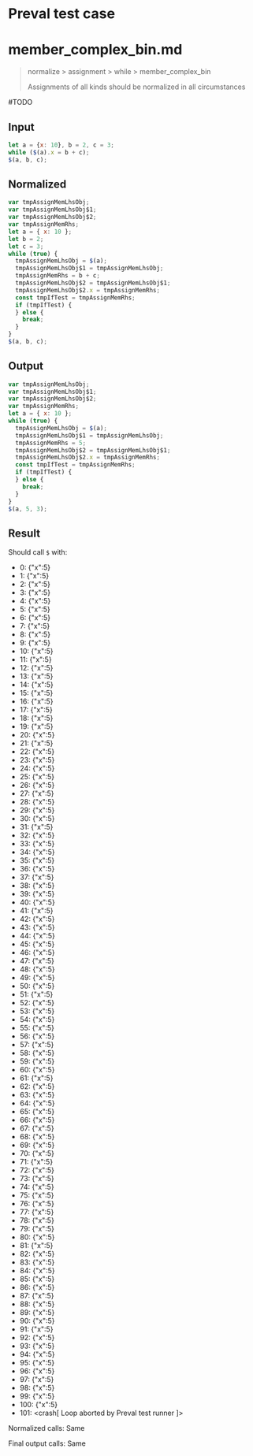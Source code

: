 # Preval test case

# member_complex_bin.md

> normalize > assignment > while > member_complex_bin
>
> Assignments of all kinds should be normalized in all circumstances

#TODO

## Input

`````js filename=intro
let a = {x: 10}, b = 2, c = 3;
while ($(a).x = b + c);
$(a, b, c);
`````

## Normalized

`````js filename=intro
var tmpAssignMemLhsObj;
var tmpAssignMemLhsObj$1;
var tmpAssignMemLhsObj$2;
var tmpAssignMemRhs;
let a = { x: 10 };
let b = 2;
let c = 3;
while (true) {
  tmpAssignMemLhsObj = $(a);
  tmpAssignMemLhsObj$1 = tmpAssignMemLhsObj;
  tmpAssignMemRhs = b + c;
  tmpAssignMemLhsObj$2 = tmpAssignMemLhsObj$1;
  tmpAssignMemLhsObj$2.x = tmpAssignMemRhs;
  const tmpIfTest = tmpAssignMemRhs;
  if (tmpIfTest) {
  } else {
    break;
  }
}
$(a, b, c);
`````

## Output

`````js filename=intro
var tmpAssignMemLhsObj;
var tmpAssignMemLhsObj$1;
var tmpAssignMemLhsObj$2;
var tmpAssignMemRhs;
let a = { x: 10 };
while (true) {
  tmpAssignMemLhsObj = $(a);
  tmpAssignMemLhsObj$1 = tmpAssignMemLhsObj;
  tmpAssignMemRhs = 5;
  tmpAssignMemLhsObj$2 = tmpAssignMemLhsObj$1;
  tmpAssignMemLhsObj$2.x = tmpAssignMemRhs;
  const tmpIfTest = tmpAssignMemRhs;
  if (tmpIfTest) {
  } else {
    break;
  }
}
$(a, 5, 3);
`````

## Result

Should call `$` with:
 - 0: {"x":5}
 - 1: {"x":5}
 - 2: {"x":5}
 - 3: {"x":5}
 - 4: {"x":5}
 - 5: {"x":5}
 - 6: {"x":5}
 - 7: {"x":5}
 - 8: {"x":5}
 - 9: {"x":5}
 - 10: {"x":5}
 - 11: {"x":5}
 - 12: {"x":5}
 - 13: {"x":5}
 - 14: {"x":5}
 - 15: {"x":5}
 - 16: {"x":5}
 - 17: {"x":5}
 - 18: {"x":5}
 - 19: {"x":5}
 - 20: {"x":5}
 - 21: {"x":5}
 - 22: {"x":5}
 - 23: {"x":5}
 - 24: {"x":5}
 - 25: {"x":5}
 - 26: {"x":5}
 - 27: {"x":5}
 - 28: {"x":5}
 - 29: {"x":5}
 - 30: {"x":5}
 - 31: {"x":5}
 - 32: {"x":5}
 - 33: {"x":5}
 - 34: {"x":5}
 - 35: {"x":5}
 - 36: {"x":5}
 - 37: {"x":5}
 - 38: {"x":5}
 - 39: {"x":5}
 - 40: {"x":5}
 - 41: {"x":5}
 - 42: {"x":5}
 - 43: {"x":5}
 - 44: {"x":5}
 - 45: {"x":5}
 - 46: {"x":5}
 - 47: {"x":5}
 - 48: {"x":5}
 - 49: {"x":5}
 - 50: {"x":5}
 - 51: {"x":5}
 - 52: {"x":5}
 - 53: {"x":5}
 - 54: {"x":5}
 - 55: {"x":5}
 - 56: {"x":5}
 - 57: {"x":5}
 - 58: {"x":5}
 - 59: {"x":5}
 - 60: {"x":5}
 - 61: {"x":5}
 - 62: {"x":5}
 - 63: {"x":5}
 - 64: {"x":5}
 - 65: {"x":5}
 - 66: {"x":5}
 - 67: {"x":5}
 - 68: {"x":5}
 - 69: {"x":5}
 - 70: {"x":5}
 - 71: {"x":5}
 - 72: {"x":5}
 - 73: {"x":5}
 - 74: {"x":5}
 - 75: {"x":5}
 - 76: {"x":5}
 - 77: {"x":5}
 - 78: {"x":5}
 - 79: {"x":5}
 - 80: {"x":5}
 - 81: {"x":5}
 - 82: {"x":5}
 - 83: {"x":5}
 - 84: {"x":5}
 - 85: {"x":5}
 - 86: {"x":5}
 - 87: {"x":5}
 - 88: {"x":5}
 - 89: {"x":5}
 - 90: {"x":5}
 - 91: {"x":5}
 - 92: {"x":5}
 - 93: {"x":5}
 - 94: {"x":5}
 - 95: {"x":5}
 - 96: {"x":5}
 - 97: {"x":5}
 - 98: {"x":5}
 - 99: {"x":5}
 - 100: {"x":5}
 - 101: <crash[ Loop aborted by Preval test runner ]>

Normalized calls: Same

Final output calls: Same
